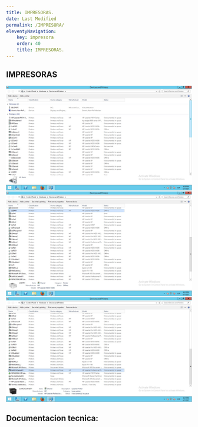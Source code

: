 ```yaml
---
title: IMPRESORAS.
date: Last Modified
permalink: /IMPRESORA/
eleventyNavigation:
    key: impresora
    order: 40
    title: IMPRESORAS.
---
```

## **IMPRESORAS**

![img](../../../images/Impresoras/printsap1.jpg)
![img](../../../images/Impresoras/printsap2.jpg)
![img](../../../images/Impresoras/printsap3.jpg)

## Documentacion tecnica:
